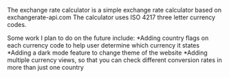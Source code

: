 The exchange rate calculator is a simple exchange rate calculator based on exchangerate-api.com
The calculator uses ISO 4217 three letter currency codes.

Some work I plan to do on the future include:
*Adding country flags on each currency code to help user determine which currency it states
*Adding a dark mode feature to change theme of the website
*Adding multiple currency views, so that you can check different conversion rates in more than just one country
